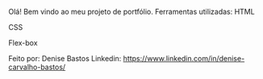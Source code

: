Olá! Bem vindo ao meu projeto de portfólio.
Ferramentas utilizadas:
HTML

CSS

Flex-box

Feito por:
Denise Bastos
Linkedin: https://www.linkedin.com/in/denise-carvalho-bastos/
